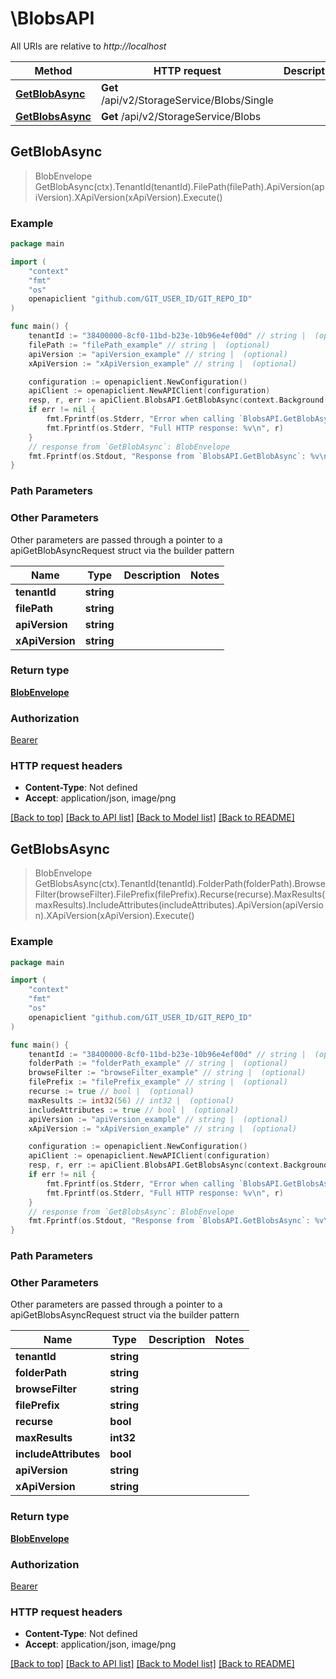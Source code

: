 # \BlobsAPI

All URIs are relative to *http://localhost*

Method | HTTP request | Description
------------- | ------------- | -------------
[**GetBlobAsync**](BlobsAPI.md#GetBlobAsync) | **Get** /api/v2/StorageService/Blobs/Single | 
[**GetBlobsAsync**](BlobsAPI.md#GetBlobsAsync) | **Get** /api/v2/StorageService/Blobs | 



## GetBlobAsync

> BlobEnvelope GetBlobAsync(ctx).TenantId(tenantId).FilePath(filePath).ApiVersion(apiVersion).XApiVersion(xApiVersion).Execute()



### Example

```go
package main

import (
	"context"
	"fmt"
	"os"
	openapiclient "github.com/GIT_USER_ID/GIT_REPO_ID"
)

func main() {
	tenantId := "38400000-8cf0-11bd-b23e-10b96e4ef00d" // string |  (optional)
	filePath := "filePath_example" // string |  (optional)
	apiVersion := "apiVersion_example" // string |  (optional)
	xApiVersion := "xApiVersion_example" // string |  (optional)

	configuration := openapiclient.NewConfiguration()
	apiClient := openapiclient.NewAPIClient(configuration)
	resp, r, err := apiClient.BlobsAPI.GetBlobAsync(context.Background()).TenantId(tenantId).FilePath(filePath).ApiVersion(apiVersion).XApiVersion(xApiVersion).Execute()
	if err != nil {
		fmt.Fprintf(os.Stderr, "Error when calling `BlobsAPI.GetBlobAsync``: %v\n", err)
		fmt.Fprintf(os.Stderr, "Full HTTP response: %v\n", r)
	}
	// response from `GetBlobAsync`: BlobEnvelope
	fmt.Fprintf(os.Stdout, "Response from `BlobsAPI.GetBlobAsync`: %v\n", resp)
}
```

### Path Parameters



### Other Parameters

Other parameters are passed through a pointer to a apiGetBlobAsyncRequest struct via the builder pattern


Name | Type | Description  | Notes
------------- | ------------- | ------------- | -------------
 **tenantId** | **string** |  | 
 **filePath** | **string** |  | 
 **apiVersion** | **string** |  | 
 **xApiVersion** | **string** |  | 

### Return type

[**BlobEnvelope**](BlobEnvelope.md)

### Authorization

[Bearer](../README.md#Bearer)

### HTTP request headers

- **Content-Type**: Not defined
- **Accept**: application/json, image/png

[[Back to top]](#) [[Back to API list]](../README.md#documentation-for-api-endpoints)
[[Back to Model list]](../README.md#documentation-for-models)
[[Back to README]](../README.md)


## GetBlobsAsync

> BlobEnvelope GetBlobsAsync(ctx).TenantId(tenantId).FolderPath(folderPath).BrowseFilter(browseFilter).FilePrefix(filePrefix).Recurse(recurse).MaxResults(maxResults).IncludeAttributes(includeAttributes).ApiVersion(apiVersion).XApiVersion(xApiVersion).Execute()



### Example

```go
package main

import (
	"context"
	"fmt"
	"os"
	openapiclient "github.com/GIT_USER_ID/GIT_REPO_ID"
)

func main() {
	tenantId := "38400000-8cf0-11bd-b23e-10b96e4ef00d" // string |  (optional)
	folderPath := "folderPath_example" // string |  (optional)
	browseFilter := "browseFilter_example" // string |  (optional)
	filePrefix := "filePrefix_example" // string |  (optional)
	recurse := true // bool |  (optional)
	maxResults := int32(56) // int32 |  (optional)
	includeAttributes := true // bool |  (optional)
	apiVersion := "apiVersion_example" // string |  (optional)
	xApiVersion := "xApiVersion_example" // string |  (optional)

	configuration := openapiclient.NewConfiguration()
	apiClient := openapiclient.NewAPIClient(configuration)
	resp, r, err := apiClient.BlobsAPI.GetBlobsAsync(context.Background()).TenantId(tenantId).FolderPath(folderPath).BrowseFilter(browseFilter).FilePrefix(filePrefix).Recurse(recurse).MaxResults(maxResults).IncludeAttributes(includeAttributes).ApiVersion(apiVersion).XApiVersion(xApiVersion).Execute()
	if err != nil {
		fmt.Fprintf(os.Stderr, "Error when calling `BlobsAPI.GetBlobsAsync``: %v\n", err)
		fmt.Fprintf(os.Stderr, "Full HTTP response: %v\n", r)
	}
	// response from `GetBlobsAsync`: BlobEnvelope
	fmt.Fprintf(os.Stdout, "Response from `BlobsAPI.GetBlobsAsync`: %v\n", resp)
}
```

### Path Parameters



### Other Parameters

Other parameters are passed through a pointer to a apiGetBlobsAsyncRequest struct via the builder pattern


Name | Type | Description  | Notes
------------- | ------------- | ------------- | -------------
 **tenantId** | **string** |  | 
 **folderPath** | **string** |  | 
 **browseFilter** | **string** |  | 
 **filePrefix** | **string** |  | 
 **recurse** | **bool** |  | 
 **maxResults** | **int32** |  | 
 **includeAttributes** | **bool** |  | 
 **apiVersion** | **string** |  | 
 **xApiVersion** | **string** |  | 

### Return type

[**BlobEnvelope**](BlobEnvelope.md)

### Authorization

[Bearer](../README.md#Bearer)

### HTTP request headers

- **Content-Type**: Not defined
- **Accept**: application/json, image/png

[[Back to top]](#) [[Back to API list]](../README.md#documentation-for-api-endpoints)
[[Back to Model list]](../README.md#documentation-for-models)
[[Back to README]](../README.md)

